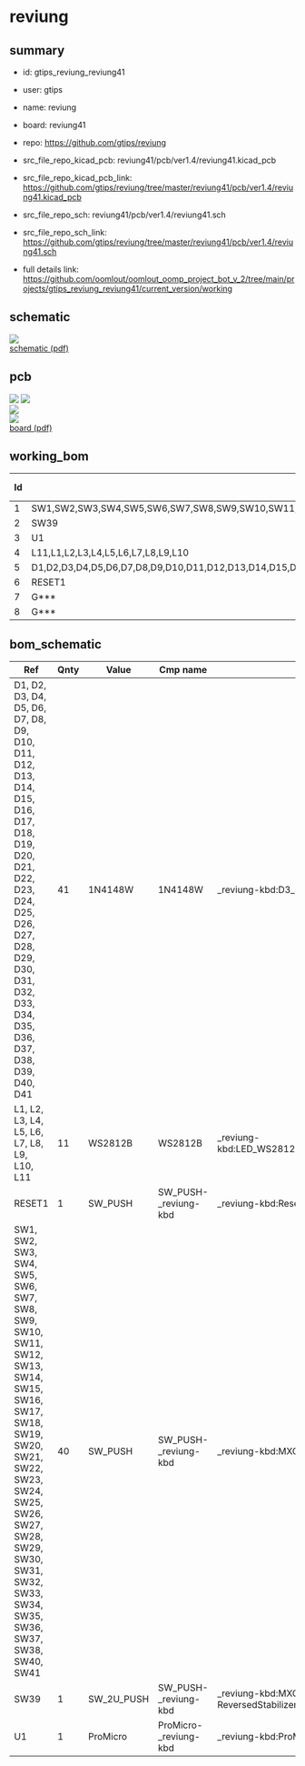 # reviung
 
## summary 
* id: gtips_reviung_reviung41
* user: gtips
* name: reviung
* board: reviung41
* repo: https://github.com/gtips/reviung
* src_file_repo_kicad_pcb: reviung41/pcb/ver1.4/reviung41.kicad_pcb
* src_file_repo_kicad_pcb_link: https://github.com/gtips/reviung/tree/master/reviung41/pcb/ver1.4/reviung41.kicad_pcb


* src_file_repo_sch: reviung41/pcb/ver1.4/reviung41.sch
* src_file_repo_sch_link: https://github.com/gtips/reviung/tree/master/reviung41/pcb/ver1.4/reviung41.sch
* full details link: https://github.com/oomlout/oomlout_oomp_project_bot_v_2/tree/main/projects/gtips_reviung_reviung41/current_version/working  

## schematic  
![](working_schematic_600.png)  
[schematic (pdf)](working_schematic.pdf)  

## pcb  
![](working_3d_600.png) 
![](working_3d_front_600.png)  
![](working_3d_back_600.png)  
![](working_600.png)  
[board (pdf)](working.pdf)  

## working_bom
| Id | Designator | Footprint | Quantity | Designation | Supplier and ref |  | None | 
| --- | --- | --- | --- | --- | --- | --- | --- | 
| 1 | SW1,SW2,SW3,SW4,SW5,SW6,SW7,SW8,SW9,SW10,SW11,SW12,SW13,SW14,SW15,SW16,SW17,SW18,SW19,SW20,SW21,SW22,SW23,SW24,SW25,SW26,SW27,SW28,SW29,SW30,SW31,SW32,SW33,SW34,SW35,SW36,SW37,SW38,SW40,SW41 | MXOnly-1U-Hotswap | 40 | SW_PUSH |  |  | [''] | 
| 2 | SW39 | MXOnly-2U-Hotswap-ReversedStabilizers | 1 | SW_2U_PUSH |  |  | [''] | 
| 3 | U1 | ProMicro | 1 | ProMicro |  |  | [''] | 
| 4 | L11,L1,L2,L3,L4,L5,L6,L7,L8,L9,L10 | LED_WS2812B_PLCC4_5.0x5.0mm_P3.2mm | 11 | WS2812B |  |  | [''] | 
| 5 | D1,D2,D3,D4,D5,D6,D7,D8,D9,D10,D11,D12,D13,D14,D15,D16,D17,D18,D19,D20,D21,D22,D23,D24,D25,D26,D27,D28,D29,D30,D31,D32,D33,D34,D35,D36,D37,D38,D39,D40,D41 | D3_SMD_1side | 41 | 1N4148W |  |  | [''] | 
| 6 | RESET1 | ResetSW_1side | 1 | SW_PUSH |  |  | [''] | 
| 7 | G*** | reviung41-bsilk-center-x4-ver1 | 1 | LOGO |  |  | [''] | 
| 8 | G*** | QMK-x4-ver1 | 1 | LOGO |  |  | [''] | 


## bom_schematic
| Ref | Qnty | Value | Cmp name | Footprint | Description | Vendor | DNP | 
| --- | --- | --- | --- | --- | --- | --- | --- | 
| D1, D2, D3, D4, D5, D6, D7, D8, D9, D10, D11, D12, D13, D14, D15, D16, D17, D18, D19, D20, D21, D22, D23, D24, D25, D26, D27, D28, D29, D30, D31, D32, D33, D34, D35, D36, D37, D38, D39, D40, D41 | 41 | 1N4148W | 1N4148W | _reviung-kbd:D3_SMD_1side | 75V 0.15A Fast Switching Diode, SOD-123 |  |  | 
| L1, L2, L3, L4, L5, L6, L7, L8, L9, L10, L11 | 11 | WS2812B | WS2812B | _reviung-kbd:LED_WS2812B_PLCC4_5.0x5.0mm_P3.2mm | RGB LED with integrated controller |  |  | 
| RESET1 | 1 | SW_PUSH | SW_PUSH-_reviung-kbd | _reviung-kbd:ResetSW_1side |  |  |  | 
| SW1, SW2, SW3, SW4, SW5, SW6, SW7, SW8, SW9, SW10, SW11, SW12, SW13, SW14, SW15, SW16, SW17, SW18, SW19, SW20, SW21, SW22, SW23, SW24, SW25, SW26, SW27, SW28, SW29, SW30, SW31, SW32, SW33, SW34, SW35, SW36, SW37, SW38, SW40, SW41 | 40 | SW_PUSH | SW_PUSH-_reviung-kbd | _reviung-kbd:MXOnly-1U-Hotswap |  |  |  | 
| SW39 | 1 | SW_2U_PUSH | SW_PUSH-_reviung-kbd | _reviung-kbd:MXOnly-2U-Hotswap-ReversedStabilizers |  |  |  | 
| U1 | 1 | ProMicro | ProMicro-_reviung-kbd | _reviung-kbd:ProMicro |  |  |  | 



